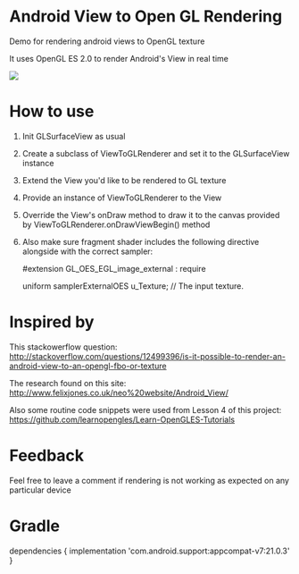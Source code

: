 # Android View to Open GL Rendering
Demo for rendering android views to OpenGL texture

It uses OpenGL ES 2.0 to render Android's View in real time

![](/screenshot.png)

# How to use

1. Init GLSurfaceView as usual
2. Create a subclass of ViewToGLRenderer and set it to the GLSurfaceView instance
3. Extend the View you'd like to be rendered to GL texture
4. Provide an instance of ViewToGLRenderer to the View
5. Override the View's onDraw method to draw it to the canvas provided by ViewToGLRenderer.onDrawViewBegin() method
6. Also make sure fragment shader includes the following directive alongside with the correct sampler:

    \#extension GL_OES_EGL_image_external : require
    
    uniform samplerExternalOES u_Texture;    // The input texture.



# Inspired by

This stackowerflow question: http://stackoverflow.com/questions/12499396/is-it-possible-to-render-an-android-view-to-an-opengl-fbo-or-texture

The research found on this site: http://www.felixjones.co.uk/neo%20website/Android_View/

Also some routine code snippets were used from Lesson 4 of this project: https://github.com/learnopengles/Learn-OpenGLES-Tutorials  

# Feedback

Feel free to leave a comment if rendering is not working as expected on any particular device

# Gradle
dependencies {
    implementation 'com.android.support:appcompat-v7:21.0.3'
}
